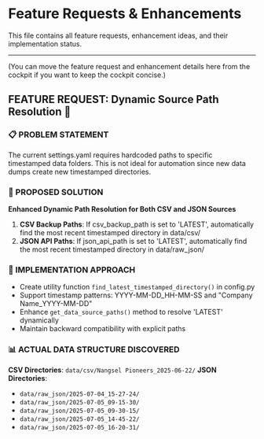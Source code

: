 # Feature Requests & Enhancements

This file contains all feature requests, enhancement ideas, and their implementation status.

---

(You can move the feature request and enhancement details here from the cockpit if you want to keep the cockpit concise.)

## FEATURE REQUEST: Dynamic Source Path Resolution 🔄

### 📋 PROBLEM STATEMENT
The current settings.yaml requires hardcoded paths to specific timestamped data folders. This is not ideal for automation since new data dumps create new timestamped directories.

### 🎯 PROPOSED SOLUTION
**Enhanced Dynamic Path Resolution for Both CSV and JSON Sources**

1. **CSV Backup Paths**: If csv_backup_path is set to 'LATEST', automatically find the most recent timestamped directory in data/csv/
2. **JSON API Paths**: If json_api_path is set to 'LATEST', automatically find the most recent timestamped directory in data/raw_json/

### 🔧 IMPLEMENTATION APPROACH
- Create utility function `find_latest_timestamped_directory()` in config.py
- Support timestamp patterns: YYYY-MM-DD_HH-MM-SS and "Company Name_YYYY-MM-DD"
- Enhance `get_data_source_paths()` method to resolve 'LATEST' dynamically
- Maintain backward compatibility with explicit paths

### 📊 ACTUAL DATA STRUCTURE DISCOVERED
**CSV Directories**: `data/csv/Nangsel Pioneers_2025-06-22/`
**JSON Directories**: 
- `data/raw_json/2025-07-04_15-27-24/`
- `data/raw_json/2025-07-05_09-15-30/`
- `data/raw_json/2025-07-05_09-30-15/`
- `data/raw_json/2025-07-05_14-45-22/`
- `data/raw_json/2025-07-05_16-20-31/`
